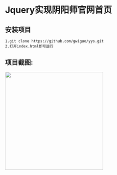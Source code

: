 # Jquery实现阴阳师官网首页
## 安装项目
```
1.git clone https://github.com/gwiguo/yys.git
2.打开index.html即可运行
```
## 项目截图:
<img src="https://github.com/gwiguo/yys/blob/master/screenshot/index.png" width="320px" style="display:inline;">

